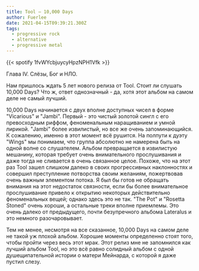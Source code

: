 ```yaml
---
title: Tool — 10,000 Days
author: Fuerlee
date: 2021-04-15T09:39:21.300Z
tags:
  - progressive rock
  - alternative
  - progressive metal
---
```

{{< spotify 1fvWYcbjuycyHpzNPH1Vfk >}}

Глава IV. Слёзы, Бог и НЛО.



Нам пришлось ждать 5 лет нового релиза от Tool. Стоит ли слушать 10,000 Days? Что ж, ответ однозначный - да, хотя этот альбом на самом деле не самый лучший.



10,000 Days начинается с двух вполне доступных чисел в форме "Vicarious" и "Jambi". Первый - это чистый золотой сингл с его превосходным риффом, феноменальным наращиванием и умной лирикой. "Jambi" более извилистый, но все же очень запоминающийся. К сожалению, именно в этот момент всё рушится. На полпути к дуэту "Wings" мы понимаем, что группа абсолютно не намерена быть на одной волне со слушателем. Альбом превращается в извилистую мешанину, которая требует очень внимательного прослушивания и даже тогда не сливается в очень связанное целое. Похоже, что на этот раз Tool зашел слишком далеко в своих прогрессивных наклонностях и совершил преступление потворства своим желаниям, пожертвовав очень важным элементом потока. Я был бы готов не обращать внимания на этот недостаток связности, если бы более внимательное прослушивание привело к открытию некоторых действительно феноменальных вещей; однако здесь это не так. "The Pot" и "Rosetta Stoned" очень хороши, а остальные треки вполне приемлемы. Это очень далеко от предыдущего, почти безупречного альбома Lateralus и это немного разочаровывает.



Тем не менее, несмотря на все сказанное, 10,000 Days на самом деле не такой уж плохой альбом. Хорошие моменты определенно стоят того, чтобы пройти через весь этот мрак. Этот релиз мне не запомнился как лучший альбом Tool, но это всё равно солидный альбом с одной душещипательной истории о матери Мейнарда, с которой я даже пустил слезу.